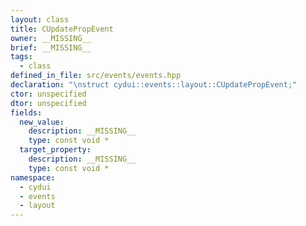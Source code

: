 ```yaml
---
layout: class
title: CUpdatePropEvent
owner: __MISSING__
brief: __MISSING__
tags:
  - class
defined_in_file: src/events/events.hpp
declaration: "\nstruct cydui::events::layout::CUpdatePropEvent;"
ctor: unspecified
dtor: unspecified
fields:
  new_value:
    description: __MISSING__
    type: const void *
  target_property:
    description: __MISSING__
    type: const void *
namespace:
  - cydui
  - events
  - layout
---
```

